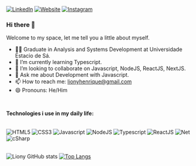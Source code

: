 [![Linkedln](https://img.shields.io/badge/LinkedIn-0077B5?style=for-the-badge&logo=linkedin&logoColor=white)](https://www.linkedin.com/in/liony-machado-a047721ab/)
[![Website](https://img.shields.io/badge/website-000000?style=for-the-badge&logo=About.me&logoColor=white)](https://lionydeveloper.netlify.app/)
[![Instagram](https://img.shields.io/badge/Instagram-E4405F?style=for-the-badge&logo=instagram&logoColor=white)](https://www.instagram.com/lionyhenrique/)


### Hi there 👋
Welcome to my space, let me tell you a little about myself.

- 👨‍🎓 Graduate in Analysis and Systems Development at Universidade Estacio de Sá.
- 🌱 I’m currently learning Typescript.
- 👯 I’m looking to collaborate on Javascript, NodeJS, ReactJS, NextJS.
- 💬 Ask me about Development with Javascript.
- 📫 How to reach me: lionyhenrique@gmail.com
- 😄 Pronouns: He/Him
<br/>
<p><strong>Technologies i use in my daily life:</strong></p>

<div style="display: inline_block"><br />
    <img align="center" alt="HTML5" src="https://img.shields.io/badge/HTML5-E34F26?style=for-the-badge&logo=html5&logoColor=white" />
    <img align="center" alt="CSS3" src="https://img.shields.io/badge/CSS3-1572B6?style=for-the-badge&logo=css3&logoColor=white" />
    <img align="center" alt="Javascript" src="https://img.shields.io/badge/JavaScript-F7DF1E?style=for-the-badge&logo=javascript&logoColor=black" />
    <img align="center" alt="NodeJS" src="https://img.shields.io/badge/Node.js-43853D?style=for-the-badge&logo=node.js&logoColor=white" />
    <img align="center" alt="Typescript" src="https://img.shields.io/badge/TypeScript-007ACC?style=for-the-badge&logo=typescript&logoColor=white" />
    <img align="center" alt="ReactJS" src="https://img.shields.io/badge/React-20232A?style=for-the-badge&logo=react&logoColor=61DAFB" />
    <img align="center" alt="Net" src="https://img.shields.io/badge/.NET-5C2D91?style=for-the-badge&logo=.net&logoColor=white" />
    <img align="center" alt="cSharp" src="https://img.shields.io/badge/C%23-239120?style=for-the-badge&logo=c-sharp&logoColor=white" />
</div>
<br />

![Liony GitHub stats](https://github-readme-stats.vercel.app/api?username=LionyHM&show_icons=true&theme=dracula)
[![Top Langs](https://github-readme-stats.vercel.app/api/top-langs/?username=anuraghazra&layout=compact)](https://github.com/anuraghazra/github-readme-stats)
